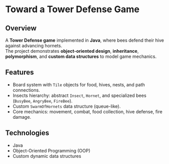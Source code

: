 # Toward a Tower Defense Game

## Overview
A  **Tower Defense game** implemented in **Java**, where bees defend their hive against advancing hornets.  
The project demonstrates **object-oriented design**, **inheritance**, **polymorphism**, and **custom data structures** to model game mechanics.

## Features
- Board system with `Tile` objects for food, hives, nests, and path connections.  
- Insects hierarchy: abstract `Insect`, `Hornet`, and specialized bees (`BusyBee`, `AngryBee`, `FireBee`).  
- Custom `SwarmOfHornets` data structure (queue-like).  
- Core mechanics: movement, combat, food collection, hive defense, fire damage.  

## Technologies
- Java  
- Object-Oriented Programming (OOP)  
- Custom dynamic data structures  
